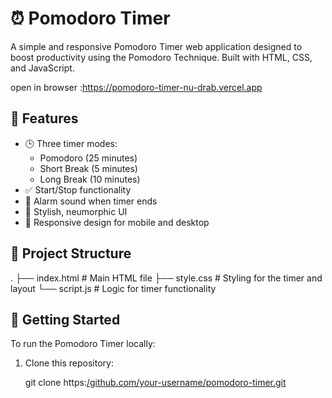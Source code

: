 # ⏰ Pomodoro Timer

A simple and responsive Pomodoro Timer web application designed to boost productivity using the Pomodoro Technique. Built with HTML, CSS, and JavaScript.

open in browser :https://pomodoro-timer-nu-drab.vercel.app
## 🌟 Features

- 🕒 Three timer modes:
  - Pomodoro (25 minutes)
  - Short Break (5 minutes)
  - Long Break (10 minutes)
- ✅ Start/Stop functionality
- 🔔 Alarm sound when timer ends
- 🎨 Stylish, neumorphic UI
- 📱 Responsive design for mobile and desktop

## 📁 Project Structure

.
├── index.html # Main HTML file
├── style.css # Styling for the timer and layout
└── script.js # Logic for timer functionality



## 🚀 Getting Started

To run the Pomodoro Timer locally:

1. Clone this repository:

   git clone https:[/github.com/your-username/pomodoro-timer.git](https://github.com/divyanshusharma4103/Pomodoro-timer)
